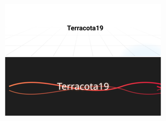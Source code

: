 <img src="https://github.com/terracota19/terracota19/blob/139bade7b7aa1c709454e52202c3d8b572a7144a/assets/header.svg" />
<img src="https://github.com/terracota19/terracota19/blob/139bade7b7aa1c709454e52202c3d8b572a7144a/assets/subheader.svg" />
